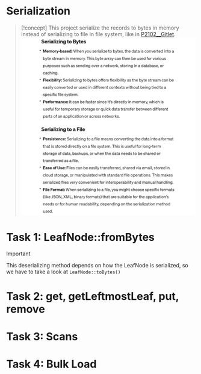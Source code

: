 # Serialization
> [!concept]
> This project serialize the records to bytes in memory instead of serializing to file in file system, like in [P2102__Gitlet](../../../Data_Structures_Algorithms/Data_Structures/CS61B/16_Software_Projects/P2102__Gitlet.md).
> ![](Project2_B+_Tree(sp24).assets/image-20240212101728640.png)




# Task 1: LeafNode::fromBytes
> [!important]
> This deserializing method depends on how the LeafNode is serialized, so we have to take a look at `LeafNode::toBytes()`



# Task 2: get, getLeftmostLeaf, put, remove




# Task 3: Scans




# Task 4: Bulk Load



